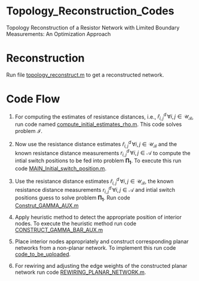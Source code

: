 
# Topology_Reconstruction_Codes
Topology Reconstruction of a Resistor Network with Limited Boundary Measurements: An Optimization Approach <br>
# Reconstruction
Run file [topology_reconstruct.m]() to get a reconstructed network.
# Code Flow
1. For computing the estimates of resistance distances, i.e., $\hat{r}^d_{i,j}\,\forall i,j \in \mathcal{U_B}$, run code named [compute_initial_estimates_rho.m](https://github.com/ShivanB/Topology_Reconstruction_Codes/blob/main/Resistance_Distance_Estimates/compute_intial_estimates_rho.m). This code solves problem $\mathcal{I}$.

2. Now use the resistance distance estimates $\hat{r}^d_{i,j}\,\forall i,j \in \mathcal{U_B}$ and the known resistance distance measurements $r^d_{i,j}\,\forall i,j \in \mathcal{A}$ to compute the intial switch positions to be fed into problem $\mathbf{\Pi_1}$. To execute this run code [MAIN_Initial_switch_position.m](https://github.com/ShivanB/Topology_Reconstruction_Codes/blob/main/A_INITIAL_GUESS_COMPUTE_FOR_GAMMA_AUX/MAIN_Initial_switch_position.m).

3. Use the resistance distance estimates $\hat{r}^d_{i,j}\,\forall i,j \in \mathcal{U_B}$, the known resistance distance measurements $r^d_{i,j}\,\forall i,j \in \mathcal{A}$ and intial switch positions guess to solve problem $\mathbf{\Pi_1}$. Run code [Construt_GAMMA_AUX.m](https://github.com/ShivanB/Topology_Reconstruction_Codes/blob/main/B_CONSTRUCTING_GAMMA_AUX/REFORMULATED_CODE_FINAL_best/Construt_GAMMA_AUX.m)

3. Apply heuristic method to detect the appropriate position of interior nodes. To execute the heuristic method run code [CONSTRUCT_GAMMA_BAR_AUX.m](https://github.com/ShivanB/Topology_Reconstruction_Codes/blob/main/C_INTERIOR_NODES_HEURISTICS/CONSTRUCT_GAMMA_BAR_AUX.m)

4. Place interior nodes appropriately and construct corresponding planar networks from a non-planar network. To implement this run code [code_to_be_uploaded]().

5. For rewiring and adjusting the edge weights of the constructed planar network run code [REWIRING_PLANAR_NETWORK.m](https://github.com/ShivanB/Topology_Reconstruction_Codes/blob/main/E_REWIRING_AFTER_PLANAR_NETWORK_CONSTRUCTION/REWIRING_PLANAR_NETWORK.m).
